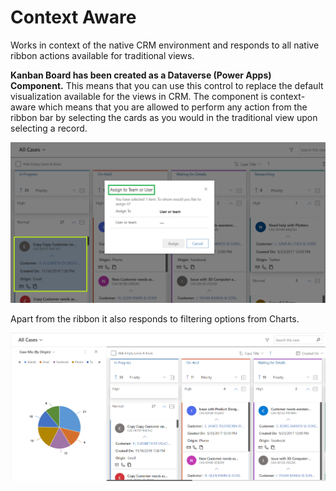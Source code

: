# Context Aware

Works in context of the native CRM environment and responds to all native ribbon actions available for traditional views.

**Kanban Board has been created as a Dataverse (Power Apps) Component.** This means that you can use this control to replace the default visualization available for the views in CRM. The component is context-aware which means that you are allowed to perform any action from the ribbon bar by selecting the cards as you would in the traditional view upon selecting a record.

![](<../../.gitbook/assets/Assign (1).png>)

Apart from the ribbon it also responds to filtering options from Charts.

![](<../../.gitbook/assets/Chart (1).png>)
